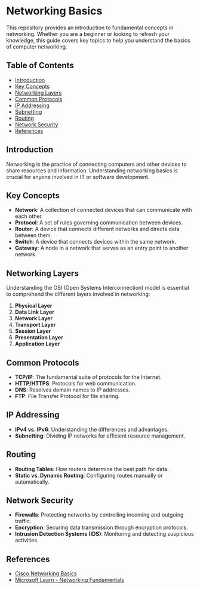 # Networking Basics

This repository provides an introduction to fundamental concepts in networking. Whether you are a beginner or looking to refresh your knowledge, this guide covers key topics to help you understand the basics of computer networking.

## Table of Contents

- [Introduction](#introduction)
- [Key Concepts](#key-concepts)
- [Networking Layers](#networking-layers)
- [Common Protocols](#common-protocols)
- [IP Addressing](#ip-addressing)
- [Subnetting](#subnetting)
- [Routing](#routing)
- [Network Security](#network-security)
- [References](#references)

## Introduction

Networking is the practice of connecting computers and other devices to share resources and information. Understanding networking basics is crucial for anyone involved in IT or software development.

## Key Concepts

- **Network**: A collection of connected devices that can communicate with each other.
- **Protocol**: A set of rules governing communication between devices.
- **Router**: A device that connects different networks and directs data between them.
- **Switch**: A device that connects devices within the same network.
- **Gateway**: A node in a network that serves as an entry point to another network.

## Networking Layers

Understanding the OSI (Open Systems Interconnection) model is essential to comprehend the different layers involved in networking:

1. **Physical Layer**
2. **Data Link Layer**
3. **Network Layer**
4. **Transport Layer**
5. **Session Layer**
6. **Presentation Layer**
7. **Application Layer**

## Common Protocols

- **TCP/IP**: The fundamental suite of protocols for the Internet.
- **HTTP/HTTPS**: Protocols for web communication.
- **DNS**: Resolves domain names to IP addresses.
- **FTP**: File Transfer Protocol for file sharing.

## IP Addressing

- **IPv4 vs. IPv6**: Understanding the differences and advantages.
- **Subnetting**: Dividing IP networks for efficient resource management.

## Routing

- **Routing Tables**: How routers determine the best path for data.
- **Static vs. Dynamic Routing**: Configuring routes manually or automatically.

## Network Security

- **Firewalls**: Protecting networks by controlling incoming and outgoing traffic.
- **Encryption**: Securing data transmission through encryption protocols.
- **Intrusion Detection Systems (IDS)**: Monitoring and detecting suspicious activities.

## References

- [Cisco Networking Basics](https://www.cisco.com/c/en/us/support/docs/basics/networking-basics.html)
- [Microsoft Learn - Networking Fundamentals](https://learn.microsoft.com/en-us/troubleshoot/windows-client/networking/fundamentals-overview)

